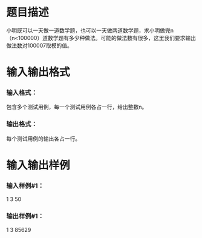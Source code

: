 # 题目描述

小明既可以一天做一道数学题，也可以一天做两道数学题，求小明做完n（n<100000）道数学题有多少种做法。可能的做法数有很多，这里我们要求输出做法数对100007取模的值。

# 输入输出格式

### 输入格式：
包含多个测试用例，每一个测试用例各占一行，给出整数n。

### 输出格式：
每个测试用例的输出各占一行。

# 输入输出样例

### 输入样例#1：
1
3
50

### 输出样例#1：
1
3
85629
